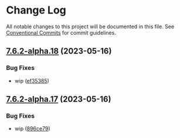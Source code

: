 # Change Log

All notable changes to this project will be documented in this file.
See [Conventional Commits](https://conventionalcommits.org) for commit guidelines.

## [7.6.2-alpha.18](https://github.com/SocialGouv/docker/compare/nginx@7.6.2-alpha.17...nginx@7.6.2-alpha.18) (2023-05-16)


### Bug Fixes

* wip ([ef35385](https://github.com/SocialGouv/docker/commit/ef353850d4aee1b37cb3035991967d3b6cfd2031))





## [7.6.2-alpha.17](https://github.com/SocialGouv/docker/compare/nginx@7.6.2-alpha.16...nginx@7.6.2-alpha.17) (2023-05-16)


### Bug Fixes

* wip ([896ce79](https://github.com/SocialGouv/docker/commit/896ce7988eba5b9e15083eb9deb7503d2990ac90))
